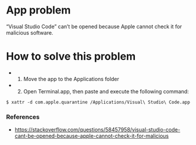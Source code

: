 # App problem
 “Visual Studio Code” can’t be opened because Apple cannot check it for malicious software.

# How to solve this problem

- 1. Move the app to the Applications folder
- 2. Open Terminal.app, then paste and execute the following command:
```bash:
$ xattr -d com.apple.quarantine /Applications/Visual\ Studio\ Code.app
```

### References
- https://stackoverflow.com/questions/58457958/visual-studio-code-cant-be-opened-because-apple-cannot-check-it-for-malicious
